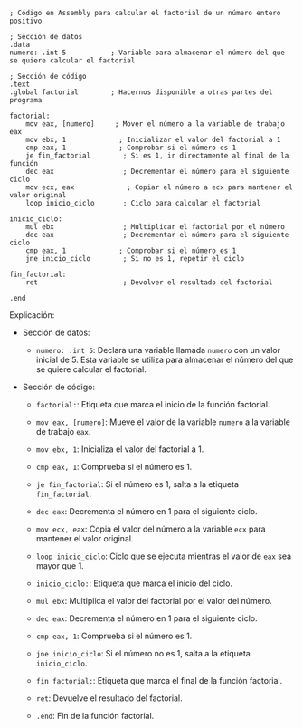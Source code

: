 ```assembly
; Código en Assembly para calcular el factorial de un número entero positivo

; Sección de datos
.data
numero: .int 5           ; Variable para almacenar el número del que se quiere calcular el factorial

; Sección de código
.text
.global factorial        ; Hacernos disponible a otras partes del programa

factorial:
    mov eax, [numero]     ; Mover el número a la variable de trabajo eax
    mov ebx, 1             ; Inicializar el valor del factorial a 1
    cmp eax, 1             ; Comprobar si el número es 1
    je fin_factorial        ; Si es 1, ir directamente al final de la función
    dec eax                 ; Decrementar el número para el siguiente ciclo
    mov ecx, eax             ; Copiar el número a ecx para mantener el valor original
    loop inicio_ciclo       ; Ciclo para calcular el factorial

inicio_ciclo:
    mul ebx                 ; Multiplicar el factorial por el número
    dec eax                 ; Decrementar el número para el siguiente ciclo
    cmp eax, 1             ; Comprobar si el número es 1
    jne inicio_ciclo        ; Si no es 1, repetir el ciclo

fin_factorial:
    ret                     ; Devolver el resultado del factorial

.end
```

Explicación:

* Sección de datos:

    * `numero: .int 5`: Declara una variable llamada `numero` con un valor inicial de 5. Esta variable se utiliza para almacenar el número del que se quiere calcular el factorial.

* Sección de código:

    * `factorial:`: Etiqueta que marca el inicio de la función factorial.

    * `mov eax, [numero]`: Mueve el valor de la variable `numero` a la variable de trabajo `eax`.

    * `mov ebx, 1`: Inicializa el valor del factorial a 1.

    * `cmp eax, 1`: Comprueba si el número es 1.

    * `je fin_factorial`: Si el número es 1, salta a la etiqueta `fin_factorial`.

    * `dec eax`: Decrementa el número en 1 para el siguiente ciclo.

    * `mov ecx, eax`: Copia el valor del número a la variable `ecx` para mantener el valor original.

    * `loop inicio_ciclo`: Ciclo que se ejecuta mientras el valor de `eax` sea mayor que 1.

    * `inicio_ciclo:`: Etiqueta que marca el inicio del ciclo.

    * `mul ebx`: Multiplica el valor del factorial por el valor del número.

    * `dec eax`: Decrementa el número en 1 para el siguiente ciclo.

    * `cmp eax, 1`: Comprueba si el número es 1.

    * `jne inicio_ciclo`: Si el número no es 1, salta a la etiqueta `inicio_ciclo`.

    * `fin_factorial:`: Etiqueta que marca el final de la función factorial.

    * `ret`: Devuelve el resultado del factorial.

    * `.end`: Fin de la función factorial.
